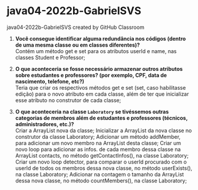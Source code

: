 # java04-2022b-GabrielSVS
java04-2022b-GabrielSVS created by GitHub Classroom

1) **Você consegue identificar alguma redundância nos códigos (dentro de uma mesma classe ou em classes diferentes)?**   
Contém um método get e set para os atributos userId e name, nas classes Student e Professor;


2) **O que aconteceria se fosse necessário armazenar outros atributos sobre estudantes e professores? (por exemplo, CPF, data de nascimento, telefone, etc?)**   
Teria que criar os respectivos métodos get e set (set, caso habilitasse edição) para o novo atributo em cada classe, além de ter que inicializar esse atributo no construtor de cada classe;


3) **O que aconteceria na classe `Laboratory` se tivéssemos outras categorias de membros além de estudantes e professores (técnicos, administradores, etc.)?**   
Criar a ArrayList nova da classe;
Inicializar a ArrayList da nova classe no construtor da classe Laboratory;
Adicionar um método addMember, para adicionar um novo membro na ArrayList desta classe;
Criar um novo loop para adicionar as infos. de cada membro dessa classe na ArrayList<string> contacts, no método getContactInfos(), na classe Laboratory;
Criar um novo loop detector, para comparar o userId procurado com o userId de todos os membros dessa nova classe, no método userExists(), na classe Laboratory;
Adicionar na contagem o tamanho da ArrayList dessa nova classe, no método countMembers(), na classe Laboratory;
